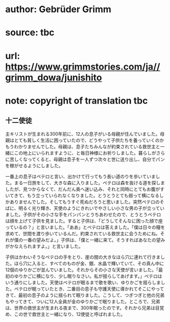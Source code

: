 # author: Gebrüder Grimm
# source: tbc
# url: https://www.grimmstories.com/ja//grimm_dowa/junishito
# note: copyright of translation tbc

## 十二使徒 

主キリストが生まれる300年前に、12人の息子がいる母親が住んでいました。母親はとても貧しく生活に困っていたので、どうやって子供たちを養っていくのかもうわかりませんでした。母親は、息子たちみんなが約束されている救世主と一緒にこの地上にいられますように、と毎日神様にお祈りしました。暮らしがさらに苦しくなってくると、母親は息子を一人ずつ次々と世に送り出し、自分でパンを稼がせるようにしました。

一番上の息子はペテロと言い、出かけて行ってもう長い道のりを歩いていました。まる一日旅をして、大きな森に入りました。ペテロは森を抜ける道を探しましたが、見つからなくて、だんだん奥へ迷い込み、それと同時にとてもお腹がすいてきて、もう立っていられなくなりました。とうとうとても弱って横になるしかありませんでした。そしてもうすぐ死ぬだろうと思いました。突然ペテロのそばに、明るく光り輝き、天使のようにきれいでやさしい小さな男の子が立っていました。子供がその小さな手をパンパンとうちあわせたので、とうとうペテロは顔を上げて子供を見ました。すると子供は、「どうしてそんなに困った顔で座っているの？」と言いました。「ああ」とペテロは答えました。「僕は日々の糧を求めて、世間を渡り歩いているんだ。約束されている救世主に会うためにね。それが僕の一番の望みだよ。」子供は、「僕と一緒に来て。そうすればあなたの望みがかなえられますよ。」と言いました。

子供はかわいそうなペテロの手をとり、崖の間の大きなほら穴に連れて行きました。ほら穴に入ると、すべてのものが金、銀、水晶で輝いていて、その真ん中に12個のゆりかごが並んでいました。それからその小さな天使が言いました。「最初のゆりかごに横になり、少し眠りなさい。私が揺らしてあげます。」ペテロはいう通りにしました。天使はペテロが眠るまで歌を歌い、ゆりかごを揺らしました。ペテロが眠っていたとき、二番目の息子も守護天使に導かれてそこにやってきて、最初の息子のように揺られて眠りました。こうして、つぎつぎと他の兄弟もやってきて、ついに12人全員が金のゆりかごで眠りました。ところで、兄弟は、世界の救世主が生まれる夜まで、300年眠ったのです。それから兄弟は目覚め、この世で救世主と一緒になり、12使徒と呼ばれました。
